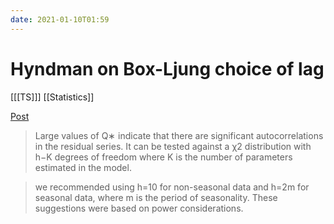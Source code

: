 ```yaml
---
date: 2021-01-10T01:59
---
```


# Hyndman on Box-Ljung choice of lag

[[[TS]]]
[[Statistics]]

[Post](https://robjhyndman.com/hyndsight/ljung-box-test/)

>  Large values of Q∗ indicate that there are significant autocorrelations in the residual series. It can be tested against a χ2 distribution with h−K degrees of freedom where K is the number of parameters estimated in the model.

> we recommended using h=10 for non-seasonal data and h=2m for seasonal data, where m is the period of seasonality. These suggestions were based on power considerations.

